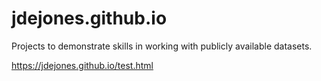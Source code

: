 # jdejones.github.io
Projects to demonstrate skills in working with publicly available datasets.

https://jdejones.github.io/test.html
